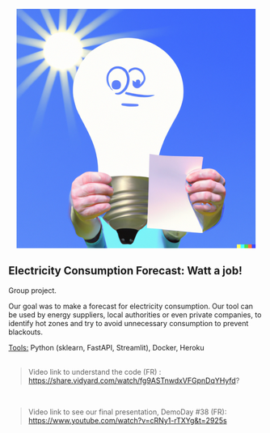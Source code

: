 <p align="center">
  <img src='img1.png'>
</p>

## Electricity Consumption Forecast: Watt a job!

Group project.

Our goal was to make a forecast for electricity consumption. Our tool can be used by energy suppliers, local authorities or even private companies, to identify hot zones and try to avoid unnecessary consumption to prevent blackouts.


<ins> Tools:</ins> Python (sklearn, FastAPI, Streamlit), Docker, Heroku
<br>
<br>

> Video link to understand the code (FR) :  https://share.vidyard.com/watch/fg9ASTnwdxVFGpnDqYHyfd?
<br>

> Video link to see our final presentation, DemoDay #38 (FR): https://www.youtube.com/watch?v=cRNy1-rTXYg&t=2925s